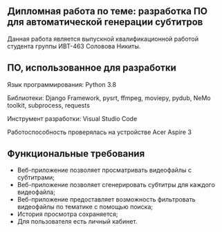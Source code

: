 ## Дипломная работа по теме: разработка ПО для автоматической генерации субтитров

Данная работа является выпускной квалификационной работой студента группы ИВТ-463 Соловова Никиты.

## ПО, использованное для разработки

Язык программирования: Python 3.8

Библиотеки: Django Framework, pysrt, ffmpeg, moviepy, pydub, NeMo toolkit, subprocess, requests

Инструмент разработки: Visual Studio Code

Работоспособность проверялась на устройстве Acer Aspire 3

## Функциональные требования

- Веб-приложение позволяет просматривать видеофайлы с субтитрами;
- Веб-приложение позволяет сгенерировать субтитры для каждого видеофайла;
- Веб-приложение предоставляет возможность фильтровать видеофайлы по тематике с помощью поиска;
- История просмотра сохраняется;
- Для пользователя есть личный кабинет.


